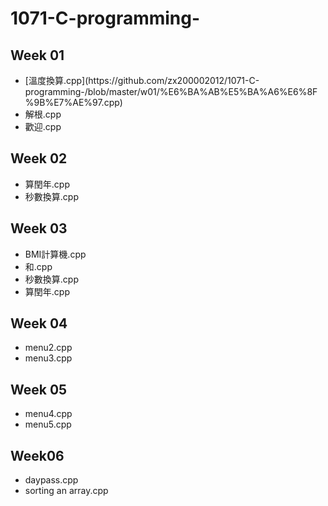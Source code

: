 <h1 id="c-programming-">1071-C-programming-</h1>
<h2 id="week-01">Week 01</h2>
<ul>
<li>[溫度換算.cpp](https://github.com/zx200002012/1071-C-programming-/blob/master/w01/%E6%BA%AB%E5%BA%A6%E6%8F%9B%E7%AE%97.cpp)</li>
<li>解根.cpp</li>
<li>歡迎.cpp</li>
</ul>
<h2 id="week-02">Week 02</h2>
<ul>
<li>算閏年.cpp</li>
<li>秒數換算.cpp</li>
</ul>
<h2 id="week-03">Week 03</h2>
<ul>
<li>BMI計算機.cpp</li>
<li>和.cpp</li>
<li>秒數換算.cpp</li>
<li>算閏年.cpp</li>
</ul>
<h2 id="week-04">Week 04</h2>
<ul>
<li>menu2.cpp</li>
<li>menu3.cpp</li>
</ul>
<h2 id="week-05">Week 05</h2>
<ul>
<li>menu4.cpp</li>
<li>menu5.cpp</li>
</ul>
<h2 id="week-06">Week06</h2>
<ul>
<li>daypass.cpp</li>
<li>sorting an array.cpp</li>
</ul>


<!--stackedit_data:
eyJoaXN0b3J5IjpbLTEyMDcxMjg2NjAsLTEyMDcxMjg2NjAsLT
IwNDA0MzI0MDgsLTEwMzQ4MTgwNDFdfQ==
-->